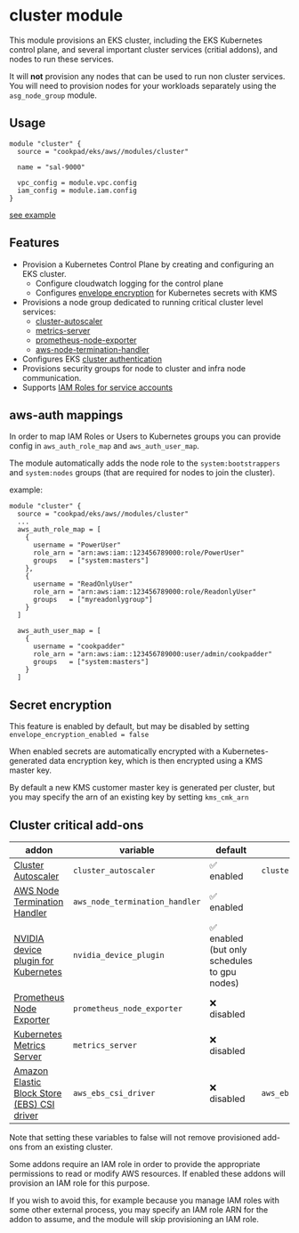 # cluster module

This module provisions an EKS cluster, including the EKS Kubernetes control
plane, and several important cluster services (critial addons), and nodes to
run these services.

It will **not** provision any nodes that can be used to run non cluster services.
You will need to provision nodes for your workloads separately using the `asg_node_group` module.

## Usage

```hcl
module "cluster" {
  source = "cookpad/eks/aws//modules/cluster"

  name = "sal-9000"

  vpc_config = module.vpc.config
  iam_config = module.iam.config
}
```

[see example](../../examples/cluster/main.tf)

## Features

* Provision a Kubernetes Control Plane by creating and configuring an EKS cluster.
  * Configure cloudwatch logging for the control plane
  * Configures [envelope encryption](https://aws.amazon.com/about-aws/whats-new/2020/03/amazon-eks-adds-envelope-encryption-for-secrets-with-aws-kms/) for Kubernetes secrets with KMS
* Provisions a node group dedicated to running critical cluster level services:
  * [cluster-autoscaler](https://github.com/kubernetes/autoscaler/tree/master/cluster-autoscaler)
  * [metrics-server](https://github.com/kubernetes-sigs/metrics-server)
  * [prometheus-node-exporter](https://github.com/prometheus/node_exporter)
  * [aws-node-termination-handler](https://github.com/aws/aws-node-termination-handler)
* Configures EKS [cluster authentication](https://docs.aws.amazon.com/eks/latest/userguide/managing-auth.html)
* Provisions security groups for node to cluster and infra node communication.
* Supports [IAM Roles for service accounts](https://docs.aws.amazon.com/eks/latest/userguide/iam-roles-for-service-accounts.html)

## aws-auth mappings

In order to map IAM Roles or Users to Kubernetes groups you can provide config
in `aws_auth_role_map` and `aws_auth_user_map`.

The module automatically adds the node role to the `system:bootstrappers` and
`system:nodes` groups (that are required for nodes to join the cluster).

example:

```hcl
module "cluster" {
  source = "cookpad/eks/aws//modules/cluster"
  ...
  aws_auth_role_map = [
    {
      username = "PowerUser"
      role_arn = "arn:aws:iam::123456789000:role/PowerUser"
      groups   = ["system:masters"]
    },
    {
      username = "ReadOnlyUser"
      role_arn = "arn:aws:iam::123456789000:role/ReadonlyUser"
      groups   = ["myreadonlygroup"]
    }
  ]

  aws_auth_user_map = [
    {
      username = "cookpadder"
      role_arn = "arn:aws:iam::123456789000:user/admin/cookpadder"
      groups   = ["system:masters"]
    }
  ]
```

## Secret encryption

This feature is enabled by default, but may be disabled by setting
`envelope_encryption_enabled = false`

When enabled secrets are automatically encrypted with a Kubernetes-generated
data encryption key, which is then encrypted using a KMS master key.

By default a new KMS customer master key is generated per cluster, but you may
specify the arn of an existing key by setting `kms_cmk_arn`

## Cluster critical add-ons


| addon | variable | default | iam role variable |
|-------|----------|---------|-------------------|
| [Cluster Autoscaler](https://github.com/kubernetes/autoscaler/tree/master/cluster-autoscaler) | `cluster_autoscaler` | ✅ enabled | `cluster_autoscaler_iam_role_arn` |
| [AWS Node Termination Handler](https://github.com/aws/aws-node-termination-handler) | `aws_node_termination_handler` | ✅ enabled ||
| [NVIDIA device plugin for Kubernetes](https://github.com/NVIDIA/k8s-device-plugin) | `nvidia_device_plugin` | ✅ enabled (but only schedules to gpu nodes) ||
| [Prometheus Node Exporter](https://github.com/prometheus/node_exporter) | `prometheus_node_exporter` | ❌ disabled ||
| [Kubernetes Metrics Server](https://github.com/kubernetes-sigs/metrics-server) | `metrics_server` | ❌ disabled ||
| [Amazon Elastic Block Store (EBS) CSI driver](https://github.com/kubernetes-sigs/aws-ebs-csi-driver/) | `aws_ebs_csi_driver` | ❌ disabled | `aws_ebs_csi_driver_iam_role_arn` |

Note that setting these variables to false will not remove provisioned add-ons from an existing cluster.

Some addons require an IAM role in order to provide the appropriate permissions to read or modify AWS resources.
If enabled these addons will provision an IAM role for this purpose.

If you wish to avoid this, for example because you manage IAM roles with some other external process, you may specify an IAM role ARN for the addon to assume,
and the module will skip provisioning an IAM role.
